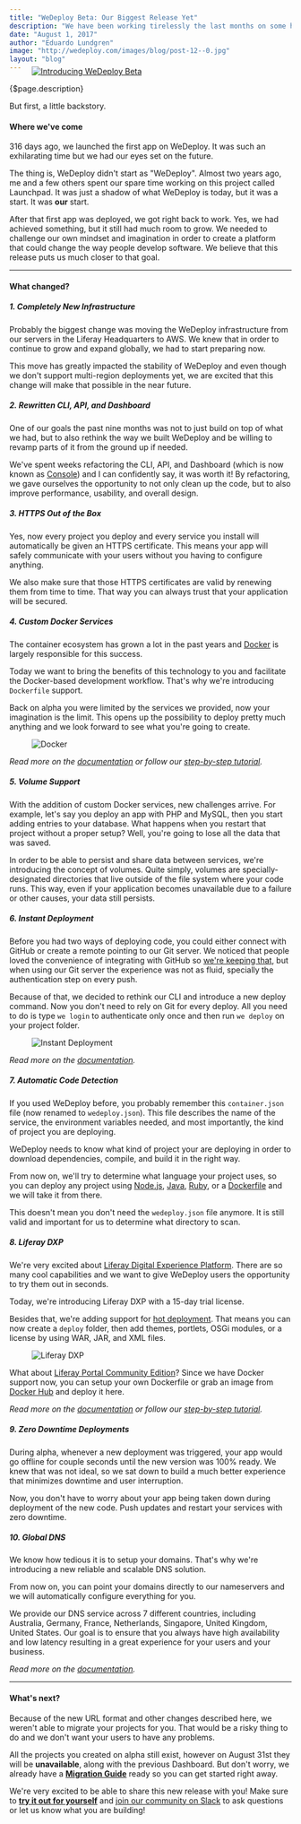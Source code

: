 ```yaml
---
title: "WeDeploy Beta: Our Biggest Release Yet"
description: "We have been working tirelessly the last months on some huge changes to WeDeploy, and today is the day we can finally tell you all about them."
date: "August 1, 2017"
author: "Eduardo Lundgren"
image: "http://wedeploy.com/images/blog/post-12--0.jpg"
layout: "blog"
---
```


<article>

<a href="https://console.wedeploy.com" target="_blank">
	<figure style="margin-top: -1.5rem">
		<img src="/images/blog/post-12--0.jpg" alt="Introducing WeDeploy Beta">
	</figure>
</a>

{$page.description}

But first, a little backstory.

#### Where we've come

316 days ago, we launched the first app on WeDeploy. It was such an exhilarating time but we had our eyes set on the future.

The thing is, WeDeploy didn't start as "WeDeploy". Almost two years ago, me and a few others spent our spare time working on this project called Launchpad. It was just a shadow of what WeDeploy is today, but it was a start. It was **our** start.

After that first app was deployed, we got right back to work. Yes, we had achieved something, but it still had much room to grow. We needed to challenge our own mindset and imagination in order to create a platform that could change the way people develop software. We believe that this release puts us much closer to that goal.

---

#### What changed?

##### 1. Completely New Infrastructure

Probably the biggest change was moving the WeDeploy infrastructure from our servers in the Liferay Headquarters to AWS. We knew that in order to continue to grow and expand globally, we had to start preparing now.

This move has greatly impacted the stability of WeDeploy and even though we don't support multi-region deployments yet, we are excited that this change will make that possible in the near future.

##### 2. Rewritten CLI, API, and Dashboard

One of our goals the past nine months was not to just build on top of what we had, but to also rethink the way we built WeDeploy and be willing to revamp parts of it from the ground up if needed.

We've spent weeks refactoring the CLI, API, and Dashboard (which is now known as [Console](https://console.wedeploy.com)) and I can confidently say, it was worth it! By refactoring, we gave ourselves the opportunity to not only clean up the code, but to also improve performance, usability, and overall design.

##### 3. HTTPS Out of the Box

Yes, now every project you deploy and every service you install will automatically be given an HTTPS certificate. This means your app will safely communicate with your users without you having to configure anything.

We also make sure that those HTTPS certificates are valid by renewing them from time to time. That way you can always trust that your application will be secured.

##### 4. Custom Docker Services

The container ecosystem has grown a lot in the past years and [Docker](https://www.docker.com/) is largely responsible for this success.

Today we want to bring the benefits of this technology to you and facilitate the Docker-based development workflow. That's why we're introducing `Dockerfile` support.

Back on alpha you were limited by the services we provided, now your imagination is the limit. This opens up the possibility to deploy pretty much anything and we look forward to see what you're going to create.

<figure>
	<img src="../images/blog/post-12--docker.gif" alt="Docker">
</figure>

*Read more on the [documentation](/docs/deploy/deploying-docker.html) or follow our [step-by-step tutorial](/tutorials/docker/get-started.html).*

##### 5. Volume Support

With the addition of custom Docker services, new challenges arrive. For example, let's say you deploy an app with PHP and MySQL, then you start adding entries to your database. What happens when you restart that project without a proper setup? Well, you're going to lose all the data that was saved.

In order to be able to persist and share data between services, we're introducing the concept of volumes. Quite simply, volumes are specially-designated directories that live outside of the file system where your code runs. This way, even if your application becomes unavailable due to a failure or other causes, your data still persists.

##### 6. Instant Deployment

Before you had two ways of deploying code, you could either connect with GitHub or create a remote pointing to our Git server. We noticed that people loved the convenience of integrating with GitHub so [we're keeping that](/docs/deploy/continuous-deployment.html), but when using our Git server the experience was not as fluid, specially the authentication step on every push.

Because of that, we decided to rethink our CLI and introduce a new deploy command. Now you don't need to rely on Git for every deploy. All you need to do is type `we login` to authenticate only once and then run `we deploy` on your project folder.

<figure>
	<img src="../images/blog/post-12--instant-deployment.gif" alt="Instant Deployment">
</figure>

*Read more on the [documentation](/docs/deploy/instant-deployment.html).*

##### 7. Automatic Code Detection

If you used WeDeploy before, you probably remember this `container.json` file (now renamed to `wedeploy.json`). This file describes the name of the service, the environment variables needed, and most importantly, the kind of project you are deploying.

WeDeploy needs to know what kind of project your are deploying in order to download dependencies, compile, and build it in the right way.

From now on, we'll try to determine what language your project uses, so you can deploy any project using [Node.js](/docs/deploy/deploying-nodejs.html), [Java](/docs/deploy/deploying-java.html), [Ruby](/docs/deploy/deploying-ruby.html), or a [Dockerfile](/docs/deploy/deploying-docker.html) and we will take it from there.

This doesn't mean you don't need the `wedeploy.json` file anymore. It is still valid and important for us to determine what directory to scan.

##### 8. Liferay DXP

We're very excited about [Liferay Digital Experience Platform](https://www.liferay.com/digital-experience-platform). There are so many cool capabilities and we want to give WeDeploy users the opportunity to try them out in seconds.

Today, we're introducing Liferay DXP with a 15-day trial license.

Besides that, we're adding support for [hot deployment](https://dev.liferay.com/discover/portal/-/knowledge_base/7-0/installing-apps-manually). That means you can now create a `deploy` folder, then add themes, portlets, OSGi modules, or a license by using WAR, JAR, and XML files.

<figure>
	<img src="../images/blog/post-12--liferay-dxp.gif" alt="Liferay DXP">
</figure>

What about [Liferay Portal Community Edition](https://web.liferay.com/community/liferay-projects/liferay-portal/overview)? Since we have Docker support now, you can setup your own Dockerfile or grab an image from [Docker Hub](https://hub.docker.com/r/liferay/portal/) and deploy it here.

*Read more on the [documentation](/docs/deploy/deploying-liferay-dxp.html) or follow our [step-by-step tutorial](/tutorials/liferay-dxp/get-started.html).*

##### 9. Zero Downtime Deployments

During alpha, whenever a new deployment was triggered, your app would go offline for couple seconds until the new version was 100% ready. We knew that was not ideal, so we sat down to build a much better experience that minimizes downtime and user interruption.

Now, you don't have to worry about your app being taken down during deployment of the new code. Push updates and restart your services with zero downtime.

##### 10. Global DNS

We know how tedious it is to setup your domains. That's why we're introducing a new reliable and scalable DNS solution.

From now on, you can point your domains directly to our nameservers and we will automatically configure everything for you.

We provide our DNS service across 7 different countries, including Australia, Germany, France, Netherlands, Singapore, United Kingdom, United States. Our goal is to ensure that you always have high availability and low latency resulting in a great experience for your users and your business.

*Read more on the [documentation](/docs/intro/custom-domains.html#2).*

---

#### What's next?

Because of the new URL format and other changes described here, we weren't able to migrate your projects for you. That would be a risky thing to do and we don't want your users to have any problems.

All the projects you created on alpha still exist, however on August 31st they will be **unavailable**, along with the previous Dashboard. But don't worry, we already have a **[Migration Guide](/docs/deploy/migrating-to-beta.html)** ready so you can get started right away.

We're very excited to be able to share this new release with you! Make sure to **[try it out for yourself](https://console.wedeploy.com)** and [join our community on Slack](https://chat.wedeploy.com) to ask questions or let us know what you are building!

</article>
